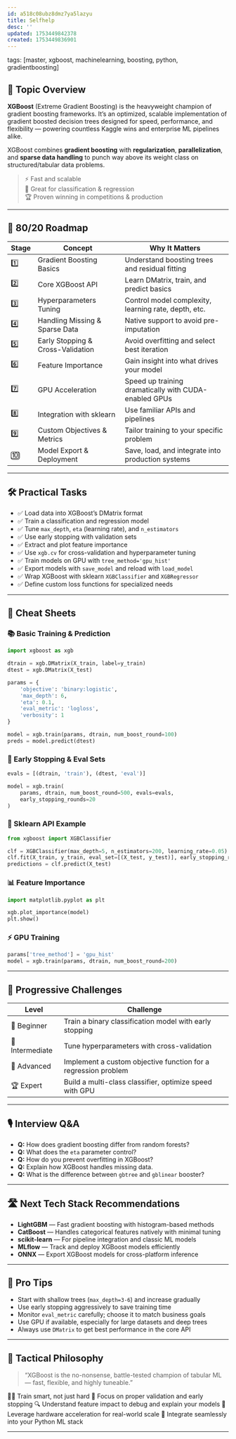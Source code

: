 ```yaml
---
id: a518c08ubz8dmz7ya5lazyu
title: Selfhelp
desc: ''
updated: 1753449842378
created: 1753449836901
---
```

tags: [master, xgboost, machinelearning, boosting, python, gradientboosting]

## 📌 Topic Overview

**XGBoost** (Extreme Gradient Boosting) is the heavyweight champion of gradient boosting frameworks. It’s an optimized, scalable implementation of gradient boosted decision trees designed for speed, performance, and flexibility — powering countless Kaggle wins and enterprise ML pipelines alike.

XGBoost combines **gradient boosting** with **regularization**, **parallelization**, and **sparse data handling** to punch way above its weight class on structured/tabular data problems.

> ⚡ Fast and scalable  
> 🎯 Great for classification & regression  
> 🏆 Proven winning in competitions & production  

---

## 🚀 80/20 Roadmap

| Stage | Concept                        | Why It Matters                                         |
|-------|--------------------------------|--------------------------------------------------------|
| 1️⃣    | Gradient Boosting Basics       | Understand boosting trees and residual fitting         |
| 2️⃣    | Core XGBoost API               | Learn DMatrix, train, and predict basics                |
| 3️⃣    | Hyperparameters Tuning         | Control model complexity, learning rate, depth, etc.   |
| 4️⃣    | Handling Missing & Sparse Data | Native support to avoid pre-imputation                  |
| 5️⃣    | Early Stopping & Cross-Validation | Avoid overfitting and select best iteration            |
| 6️⃣    | Feature Importance            | Gain insight into what drives your model                |
| 7️⃣    | GPU Acceleration              | Speed up training dramatically with CUDA-enabled GPUs   |
| 8️⃣    | Integration with sklearn       | Use familiar APIs and pipelines                          |
| 9️⃣    | Custom Objectives & Metrics    | Tailor training to your specific problem                 |
| 🔟     | Model Export & Deployment      | Save, load, and integrate into production systems       |

---

## 🛠️ Practical Tasks

- ✅ Load data into XGBoost’s DMatrix format  
- ✅ Train a classification and regression model  
- ✅ Tune `max_depth`, `eta` (learning rate), and `n_estimators`  
- ✅ Use early stopping with validation sets  
- ✅ Extract and plot feature importance  
- ✅ Use `xgb.cv` for cross-validation and hyperparameter tuning  
- ✅ Train models on GPU with `tree_method='gpu_hist'`  
- ✅ Export models with `save_model` and reload with `load_model`  
- ✅ Wrap XGBoost with sklearn `XGBClassifier` and `XGBRegressor`  
- ✅ Define custom loss functions for specialized needs  

---

## 🧾 Cheat Sheets

### 📚 Basic Training & Prediction

```python
import xgboost as xgb

dtrain = xgb.DMatrix(X_train, label=y_train)
dtest = xgb.DMatrix(X_test)

params = {
    'objective': 'binary:logistic',
    'max_depth': 6,
    'eta': 0.1,
    'eval_metric': 'logloss',
    'verbosity': 1
}

model = xgb.train(params, dtrain, num_boost_round=100)
preds = model.predict(dtest)
````

### 🔎 Early Stopping & Eval Sets

```python
evals = [(dtrain, 'train'), (dtest, 'eval')]

model = xgb.train(
    params, dtrain, num_boost_round=500, evals=evals,
    early_stopping_rounds=20
)
```

### 🔧 Sklearn API Example

```python
from xgboost import XGBClassifier

clf = XGBClassifier(max_depth=5, n_estimators=200, learning_rate=0.05)
clf.fit(X_train, y_train, eval_set=[(X_test, y_test)], early_stopping_rounds=10)
predictions = clf.predict(X_test)
```

### 📊 Feature Importance

```python
import matplotlib.pyplot as plt

xgb.plot_importance(model)
plt.show()
```

### ⚡ GPU Training

```python
params['tree_method'] = 'gpu_hist'
model = xgb.train(params, dtrain, num_boost_round=200)
```

---

## 🎯 Progressive Challenges

| Level           | Challenge                                                      |
| --------------- | -------------------------------------------------------------- |
| 🥉 Beginner     | Train a binary classification model with early stopping        |
| 🥈 Intermediate | Tune hyperparameters with cross-validation                     |
| 🥇 Advanced     | Implement a custom objective function for a regression problem |
| 🏆 Expert       | Build a multi-class classifier, optimize speed with GPU        |

---

## 🎙️ Interview Q\&A

* **Q:** How does gradient boosting differ from random forests?
* **Q:** What does the `eta` parameter control?
* **Q:** How do you prevent overfitting in XGBoost?
* **Q:** Explain how XGBoost handles missing data.
* **Q:** What is the difference between `gbtree` and `gblinear` booster?

---

## 🛣️ Next Tech Stack Recommendations

* **LightGBM** — Fast gradient boosting with histogram-based methods
* **CatBoost** — Handles categorical features natively with minimal tuning
* **scikit-learn** — For pipeline integration and classic ML models
* **MLflow** — Track and deploy XGBoost models efficiently
* **ONNX** — Export XGBoost models for cross-platform inference

---

## 🧠 Pro Tips

* Start with shallow trees (`max_depth=3-6`) and increase gradually
* Use early stopping aggressively to save training time
* Monitor `eval_metric` carefully; choose it to match business goals
* Use GPU if available, especially for large datasets and deep trees
* Always use `DMatrix` to get best performance in the core API

---

## 🧬 Tactical Philosophy

> “XGBoost is the no-nonsense, battle-tested champion of tabular ML — fast, flexible, and highly tuneable.”

🏋️‍♂️ Train smart, not just hard
🎯 Focus on proper validation and early stopping
🔍 Understand feature impact to debug and explain your models
🚀 Leverage hardware acceleration for real-world scale
🤝 Integrate seamlessly into your Python ML stack

---
